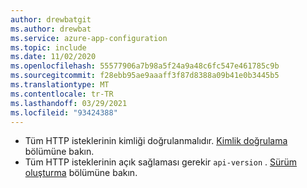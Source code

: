```yaml
---
author: drewbatgit
ms.author: drewbat
ms.service: azure-app-configuration
ms.topic: include
ms.date: 11/02/2020
ms.openlocfilehash: 55577906a7b98a5f24a9a48c6fc547e461785c9b
ms.sourcegitcommit: f28ebb95ae9aaaff3f87d8388a09b41e0b3445b5
ms.translationtype: MT
ms.contentlocale: tr-TR
ms.lasthandoff: 03/29/2021
ms.locfileid: "93424388"
---
```

- Tüm HTTP isteklerinin kimliği doğrulanmalıdır. [Kimlik doğrulama](../articles/azure-app-configuration/rest-api-authentication-index.md) bölümüne bakın.
- Tüm HTTP isteklerinin açık sağlaması gerekir `api-version` . [Sürüm oluşturma](../articles/azure-app-configuration/rest-api-versioning.md) bölümüne bakın.
